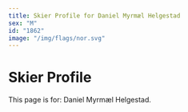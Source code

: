 ```yaml
---
title: Skier Profile for Daniel Myrmæl Helgestad
sex: "M"
id: "1862"
image: "/img/flags/nor.svg" 
---
```


# Skier Profile

This page is for: Daniel Myrmæl Helgestad.
    
